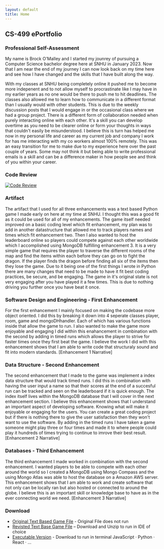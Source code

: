 ```yaml
---
layout: default
title: Home
---
```


## CS-499 ePortfolio

### Professional Self-Assessment

My name is Brock O'Malley and I started my jounrey of pursuing a Computer Science bachelor degree here at SNHU in January 2023. Now that I am near the end of my journey I can now look back on my time here and see how I have changed and the skills that I have built along the way. 

With my classes at SNHU being completely online it pushed me to become more indepenent and to not allow myself to procrastinate like I may have in my earlier years as no one would be there to push me to hit deadlines. The classes also allowed me to learn how to communicate in a different format than I usually would with other students. This is due to the weekly discussion posts that I would engage in or the occasional class where we had a group project. There is a different form of collaboration needed when purely interacting online with each other. It's a skill you can develop overtime as you need to be clearer online or form your thoughts in ways that couldn't easily be misunderstood. I believe this is turn has helped me now in my personal life and career as my current job and company I work for has me interacting with my co workers almost 100% remotely. This was an easy transition for me to make due to my experience here over the past couple of years. Some may not think it but being able to write professional emails is a skill and can be a difference maker in how people see and think of you within your career.

### Code Review

   [![Code Review](https://img.youtube.com/vi/jqw2Qa-nx38/0.jpg)](https://www.youtube.com/watch?v=jqw2Qa-nx38)

### Artifact
The artifact that I used for all three enhancements was a text based Python game I made early on here at my time at SNHU. I thought this was a good fit as it could be used for all of my enhancements. The game itself needed improved on a basic coding level which fit enhancement, my plan was to add in another datastructure that allowed me to track players names and times which fit enhancement two. Then I also wanted to host the leaderboard online so players could compete against each other worldwide which I accomplished using MongoDB fulfilling enhancement 3. It is a very simple game that requires the player to traverse the different rooms of the map and find the items within each before they can go on to fight the dragon. If the player finds the dragon before finding all six of the items then they lose the game. Due to it being one of the first things I wrote in Python there are many changes that need to be made to have it fit best coding practices, be secure, and be engaging. The game in it's original state is not very engaging after you have played it a few times. This is due to nothing driving you further once you have beat it once.


### Software Design and Engineering - First Enhancement
For the first enhancement I mainly focused on making the codebase more object oriented. I did this by breaking it down into 4 seperate classes player, room, game and mongoDHhandler. Each of which has various functions inside that allow the game to run. I also wanted to make the game more enjoyable and engaging I did within this enahancement in combination with the second by adding in timed runs which allows the player to strive for faster times once they first beat the game. I believe the work I did with this enhancement shows that I am able to write code that structuraly sound and fit into modern standards.
[Enhancement 1 Narrative] 
### Data Structure - Second Enhancement
The second enhancement that I made to the game was implement a index data structure that would track timed runs. I did this in combination with having the user input a name so that their scores at the end of a succesful run can be tracked and seen on the leaderboard if it is quick enough. The index itself lives within the MongoDB database that I will cover in the next enhancement section. I believe this enhancement shows that I understand an important aspect of developing software. Knowing what will make it enjoyable or engaging for the users. You can create a great coding project but if there is nothing there to give the user satisfaction then they won't want to use the software. By adding in the timed runs I have taken a game someone might play three or four times and made it to where people could play it hundreds of times trying to continue to imrove their best result.
[Enhancement 2 Narrative]
### Databases - Third Enhancement
The third enhancement I made worked in combination with the second enhancement. I wanted players to be able to compete with each other around the world so I created a MongoDB using Mongo Compass and the using Mongo Atlas was able to host the database on a Amazon AWS server. This enhancement shows that I am able to work and create software that not only can be locally ran but also hosted or connected to around the globe. I believe this is an important skill or knowledge base to have as in the ever connecting world we need.
[Enhancement 3 Narrative]
### Download
- [Original Text Based Game File](assets/files/TextBasedGameOriginal.py) - Original File does not run
- [Revisted Text Base Game File](assets/files/PythonGameRevisited.zip) – Download and Unzip to run in IDE of choice
- [Executable Version](assets/files/main.exe) - Download to run in terminal
JavaScript · Python · React · …
